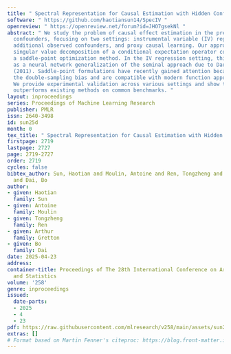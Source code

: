 ```yaml
---
title: " Spectral Representation for Causal Estimation with Hidden Confounders "
software: " https://github.com/haotiansun14/SpecIV "
openreview: " https://openreview.net/forum?id=JHO7gsekNl "
abstract: " We study the problem of causal effect estimation in the presence of unobserved
  confounders, focusing on two settings: instrumental variable (IV) regression with
  additional observed confounders, and proxy causal learning. Our approach uses a
  singular value decomposition of a conditional expectation operator combined with
  a saddle-point optimization method. In the IV regression setting, this can be viewed
  as a neural network generalization of the seminal approach due to Darolles et al.
  (2011). Saddle-point formulations have recently gained attention because they mitigate
  the double-sampling bias and are compatible with modern function approximation methods.
  We provide experimental validation across various settings and show that our approach
  outperforms existing methods on common benchmarks. "
layout: inproceedings
series: Proceedings of Machine Learning Research
publisher: PMLR
issn: 2640-3498
id: sun25d
month: 0
tex_title: " Spectral Representation for Causal Estimation with Hidden Confounders "
firstpage: 2719
lastpage: 2727
page: 2719-2727
order: 2719
cycles: false
bibtex_author: Sun, Haotian and Moulin, Antoine and Ren, Tongzheng and Gretton, Arthur
  and Dai, Bo
author:
- given: Haotian
  family: Sun
- given: Antoine
  family: Moulin
- given: Tongzheng
  family: Ren
- given: Arthur
  family: Gretton
- given: Bo
  family: Dai
date: 2025-04-23
address:
container-title: Proceedings of The 28th International Conference on Artificial Intelligence
  and Statistics
volume: '258'
genre: inproceedings
issued:
  date-parts:
  - 2025
  - 4
  - 23
pdf: https://raw.githubusercontent.com/mlresearch/v258/main/assets/sun25d/sun25d.pdf
extras: []
# Format based on Martin Fenner's citeproc: https://blog.front-matter.io/posts/citeproc-yaml-for-bibliographies/
---
```

